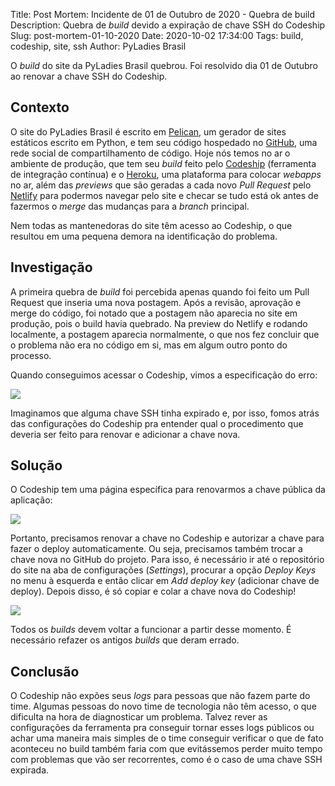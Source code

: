 Title: Post Mortem: Incidente de 01 de Outubro de 2020 - Quebra de build
Description: Quebra de _build_ devido a expiração de chave SSH do Codeship
Slug: post-mortem-01-10-2020
Date: 2020-10-02 17:34:00
Tags: build, codeship, site, ssh
Author: PyLadies Brasil

O _build_ do site da PyLadies Brasil quebrou. Foi resolvido dia 01 de Outubro ao renovar a chave SSH do Codeship.

## Contexto
O site do PyLadies Brasil é escrito em [Pelican](https://blog.getpelican.com/), um gerador de sites estáticos escrito em Python, e tem seu código hospedado no
[GitHub](https://github.com/pyladies-brazil/br-pyladies-pelican), uma rede social de compartilhamento de código.
Hoje nós temos no ar o ambiente de produção, que tem seu _build_ feito pelo [Codeship](https://codeship.com/) (ferramenta de integração contínua)
e o [Heroku](http://heroku.com/), uma plataforma para colocar _webapps_ no ar, além das _previews_ que são geradas
a cada novo _Pull Request_ pelo [Netlify](https://www.netlify.com/) para podermos navegar pelo site
e checar se tudo está ok antes de fazermos o _merge_ das mudanças para a _branch_ principal.

Nem todas as mantenedoras do site têm acesso ao Codeship, o que resultou em uma pequena demora na identificação do problema.

## Investigação
A primeira quebra de _build_ foi percebida apenas quando foi feito um Pull Request que inseria uma nova postagem. Após a revisão, aprovação e merge do código, foi
notado que a postagem não aparecia no site em produção, pois o build havia quebrado. Na preview do Netlify e rodando localmente, a postagem aparecia normalmente, o
que nos fez concluir que o problema não era no código em si, mas em algum outro ponto do processo.

Quando conseguimos acessar o Codeship, vimos a especificação do erro:

<img src="/images/post-mortem-01-out-falha-codeship.png">

Imaginamos que alguma chave SSH tinha expirado e, por isso, fomos atrás das configurações do Codeship pra entender qual o procedimento que deveria ser feito
para renovar e adicionar a chave nova.

## Solução
O Codeship tem uma página específica para renovarmos a chave pública da aplicação:

<img src="/images/post-mortem-01-out-config-codeship.png">

Portanto, precisamos renovar a chave no Codeship e autorizar a chave para fazer o deploy automaticamente. Ou seja, precisamos também trocar a chave nova no
GitHub do projeto. Para isso, é necessário ir até o repositório do site na aba de configurações (_Settings_), procurar a opção _Deploy Keys_ no menu à esquerda
e então clicar em _Add deploy key_ (adicionar chave de deploy). Depois disso, é só copiar e colar a chave nova do Codeship!


<img src="/images/post-mortem-01-out-github-add-deploy-key.png">

Todos os _builds_ devem voltar a funcionar a partir desse momento. É necessário refazer os antigos _builds_ que deram errado.

## Conclusão

O Codeship não expões seus _logs_ para pessoas que não fazem parte do time. Algumas pessoas do novo time de tecnologia não têm
acesso, o que dificulta na hora de diagnosticar um problema. Talvez rever as configurações da ferramenta pra conseguir
tornar esses logs públicos ou achar uma maneira mais simples de o time conseguir verificar o que de fato aconteceu no
build também faria com que evitássemos perder muito tempo com problemas que vão ser recorrentes, como é o caso de uma chave
SSH expirada.

